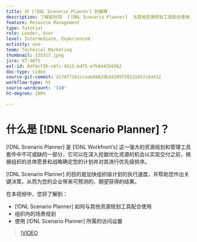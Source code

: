 ```yaml
---
title: 对 [!DNL Scenario Planner] 的解释
description: 了解如何将  [!DNL Scenario Planner]  与其他资源规划工具配合使用。然后学习如何设置  [!DNL Scenario Planner]。
feature: Resource Management
type: Tutorial
role: Leader, User
level: Intermediate, Experienced
activity: use
team: Technical Marketing
thumbnail: 335317.jpeg
jira: KT-9075
exl-id: 8df4cf3b-c6fc-4515-b475-efb8442b5962
doc-type: video
source-git-commit: d17df7162ccaab6b62db34209f50131927c0a532
workflow-type: ht
source-wordcount: '110'
ht-degree: 100%

---
```


# 什么是 [!DNL Scenario Planner]？

[!DNL Scenario Planner] 是 [!DNL Workfront’s] 这一强大的资源规划和管理工具套件中不可或缺的一部分，它可以在深入挖掘优化资源的机会以实现交付之前，根据组织的总体愿景和战略确定您的计划并对其进行优先级排序。

[!DNL Scenario Planner] 的目的是加快组织级计划的执行速度，并帮助您作出关键决策，从而为您的企业带来可预测的、期望获得的结果。

在本视频中，您将了解到：

* [!DNL Scenario Planner] 如何与其他资源规划工具配合使用
* 组织内的场景规划
* 使用 [!DNL Scenario Planner] 所需的访问设置

>[!VIDEO](https://video.tv.adobe.com/v/335317/?quality=12&learn=on&enablevpops)
